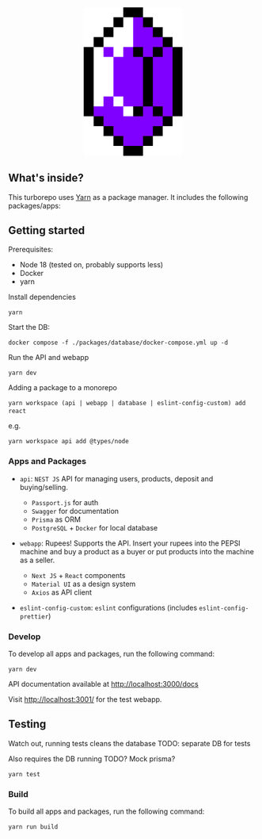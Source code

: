 <p align="center">
<img src="https://raw.githubusercontent.com/almirbi/pepsi-machine/main/apps/webapp/src/components/Deposit/50-purple.png" alt="rupee" width="200"/>
</p>

## What's inside?

This turborepo uses [Yarn](https://classic.yarnpkg.com/) as a package manager. It includes the following packages/apps:

## Getting started

Prerequisites:

- Node 18 (tested on, probably supports less)
- Docker
- yarn

Install dependencies

```
yarn
```

Start the DB:

```
docker compose -f ./packages/database/docker-compose.yml up -d
```

Run the API and webapp

```
yarn dev
```

Adding a package to a monorepo

```
yarn workspace (api | webapp | database | eslint-config-custom) add react
```

e.g.

```
yarn workspace api add @types/node
```

### Apps and Packages

- `api`: `NEST JS` API for managing users, products, deposit and buying/selling.

  - `Passport.js` for auth
  - `Swagger` for documentation
  - `Prisma` as ORM
  - `PostgreSQL` + `Docker` for local database

- `webapp`: Rupees! Supports the API. Insert your rupees into the PEPSI machine and buy a product as a buyer or put products into the machine as a seller.
  - `Next JS` + `React` components
  - `Material UI` as a design system
  - `Axios` as API client
- `eslint-config-custom`: `eslint` configurations (includes `eslint-config-prettier`)

### Develop

To develop all apps and packages, run the following command:

```
yarn dev
```

API documentation available at [http://localhost:3000/docs](http://localhost:3000/docs)

Visit [http://localhost:3001/](http://localhost:3001/) for the test webapp.

## Testing

Watch out, running tests cleans the database
TODO: separate DB for tests

Also requires the DB running
TODO? Mock prisma?

```
yarn test
```

### Build

To build all apps and packages, run the following command:

```
yarn run build
```
